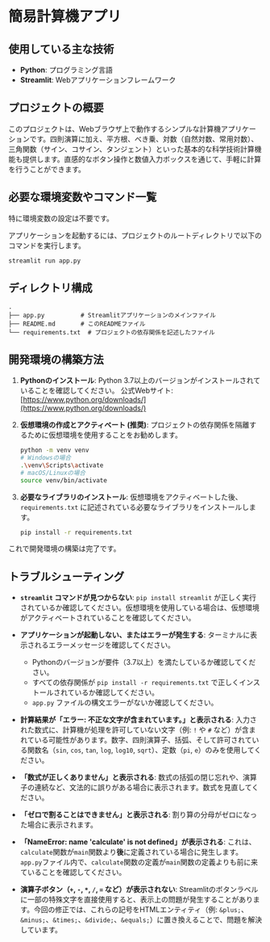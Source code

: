 # 簡易計算機アプリ

## 使用している主な技術

* **Python**: プログラミング言語
* **Streamlit**: Webアプリケーションフレームワーク

## プロジェクトの概要

このプロジェクトは、Webブラウザ上で動作するシンプルな計算機アプリケーションです。四則演算に加え、平方根、べき乗、対数（自然対数、常用対数）、三角関数（サイン、コサイン、タンジェント）といった基本的な科学技術計算機能も提供します。直感的なボタン操作と数値入力ボックスを通じて、手軽に計算を行うことができます。

## 必要な環境変数やコマンド一覧

特に環境変数の設定は不要です。

アプリケーションを起動するには、プロジェクトのルートディレクトリで以下のコマンドを実行します。

```bash
streamlit run app.py
```

## ディレクトリ構成

```
.
├── app.py          # Streamlitアプリケーションのメインファイル
├── README.md       # このREADMEファイル
└── requirements.txt  # プロジェクトの依存関係を記述したファイル
```

## 開発環境の構築方法

1.  **Pythonのインストール**:
    Python 3.7以上のバージョンがインストールされていることを確認してください。
    公式Webサイト: [https://www.python.org/downloads/](https://www.python.org/downloads/)

2.  **仮想環境の作成とアクティベート (推奨)**:
    プロジェクトの依存関係を隔離するために仮想環境を使用することをお勧めします。

    ```bash
    python -m venv venv
    # Windowsの場合
    .\venv\Scripts\activate
    # macOS/Linuxの場合
    source venv/bin/activate
    ```

3.  **必要なライブラリのインストール**:
    仮想環境をアクティベートした後、`requirements.txt` に記述されている必要なライブラリをインストールします。

    ```bash
    pip install -r requirements.txt
    ```

これで開発環境の構築は完了です。

## トラブルシューティング

* **`streamlit` コマンドが見つからない**:
    `pip install streamlit` が正しく実行されているか確認してください。仮想環境を使用している場合は、仮想環境がアクティベートされていることを確認してください。

* **アプリケーションが起動しない、またはエラーが発生する**:
    ターミナルに表示されるエラーメッセージを確認してください。
    * Pythonのバージョンが要件（3.7以上）を満たしているか確認してください。
    * すべての依存関係が `pip install -r requirements.txt` で正しくインストールされているか確認してください。
    * `app.py` ファイルの構文エラーがないか確認してください。

* **計算結果が「エラー: 不正な文字が含まれています。」と表示される**:
    入力された数式に、計算機が処理を許可していない文字（例: `!` や `#` など）が含まれている可能性があります。数字、四則演算子、括弧、そして許可されている関数名（`sin`, `cos`, `tan`, `log`, `log10`, `sqrt`）、定数（`pi`, `e`）のみを使用してください。

* **「数式が正しくありません」と表示される**:
    数式の括弧の閉じ忘れや、演算子の連続など、文法的に誤りがある場合に表示されます。数式を見直してください。

* **「ゼロで割ることはできません」と表示される**:
    割り算の分母がゼロになった場合に表示されます。

* **「NameError: name 'calculate' is not defined」が表示される**:
    これは、`calculate`関数が`main`関数より**後**に定義されている場合に発生します。`app.py`ファイル内で、`calculate`関数の定義が`main`関数の定義よりも前に来ていることを確認してください。

* **演算子ボタン（`+`, `-`, `*`, `/`, `=` など）が表示されない**:
    Streamlitのボタンラベルに一部の特殊文字を直接使用すると、表示上の問題が発生することがあります。今回の修正では、これらの記号をHTMLエンティティ（例: `&plus;`、`&minus;`、`&times;`、`&divide;`、`&equals;`）に置き換えることで、問題を解決しています。

